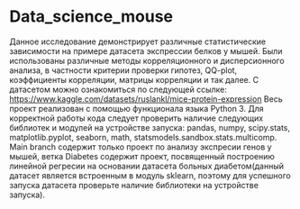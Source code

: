 # Data_science_mouse
Данное исследование демонстрирует различные статистические зависимости на примере датасета экспрессии белков у мышей. 
Были использованы различные методы корреляционного и дисперсионного анализа, в частности критерии проверки гипотез, QQ-plot, коэффициенты корреляции, матрицы корреляции и так далее.
С датасетом можно ознакомиться по следующей ссылке: https://www.kaggle.com/datasets/ruslankl/mice-protein-expression
Весь проект реализован с помощью функционала языка Python 3.
Для корректной работы кода следует проверить наличие следующих библиотек и модулей на устройстве запуска: pandas, numpy, scipy.stats, matplotlib.pyplot, seaborn, math, statsmodels.sandbox.stats.multicomp.
Main branch содержит только проект по анализу экспресии генов у мышей, ветка Diabetes содержит проект, посвященный построению линейной регресии на основании датасета больных диабетом(данный датасет является встроенным в модуль sklearn, поэтому для успешного запуска датасета проверьте наличие библиотеки на устройстве запуска).
